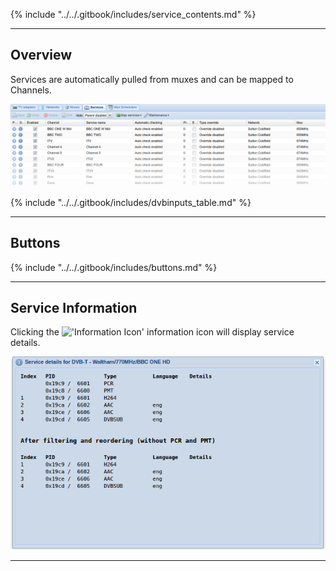 
{% include "../../.gitbook/includes/service_contents.md" %}

---

## Overview

Services are automatically pulled from muxes and can be mapped to Channels.

!['Services'](../../.gitbook/assets/doc/dvbinputs/dvbinput_service.png)

{% include "../../.gitbook/includes/dvbinputs_table.md" %}

---

## Buttons

{% include "../../.gitbook/includes/buttons.md" %}

---

## Service Information

Clicking the !['Information Icon'](../../.gitbook/assets/doc/icons/information.png) 
information icon will display service details.

!['Service Information'](../../.gitbook/assets/doc/dvbinputs/dvbinput_service_info.png)

---
